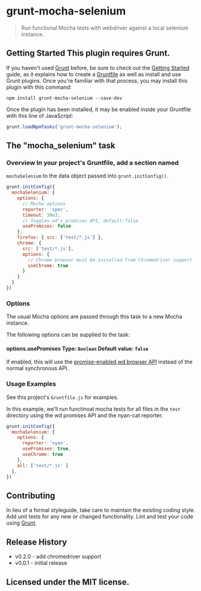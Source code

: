 # grunt-mocha-selenium

> Run functional Mocha tests with webdriver against a local selenium instance.

## Getting Started This plugin requires Grunt.

If you haven't used [Grunt](http://gruntjs.com/) before, be sure to
check out the [Getting Started](http://gruntjs.com/getting-started)
guide, as it explains how to create a
[Gruntfile](http://gruntjs.com/sample-gruntfile) as well as install and
use Grunt plugins. Once you're familiar with that process, you may
install this plugin with this command:

```shell
npm install grunt-mocha-selenium --save-dev
```

Once the plugin has been installed, it may be enabled inside your
Gruntfile with this line of JavaScript:

```js
grunt.loadNpmTasks('grunt-mocha-selenium');
```

## The "mocha_selenium" task

### Overview In your project's Gruntfile, add a section named
`mochaSelenium` to the data object passed into `grunt.initConfig()`.

```js
grunt.initConfig({
  mochaSelenium: {
    options: {
      // Mocha options
      reporter: 'spec',
      timeout: 30e3,
      // Toggles wd's promises API, default:false
      usePromises: false
    },
    firefox: { src: ['test/*.js'] },
    chrome: {
      src: ['test/*.js'],
      options: {
        // Chrome browser must be installed from Chromedriver support
        useChrome: true
      }
    }
  }
})
```

### Options

The usual Mocha options are passed through this task to a new Mocha
instance.

The following options can be supplied to the task:

#### options.usePromises Type: `Boolean` Default value: `false`

If enabled, this will use the [promise-enabled wd browser
API](https://github.com/admc/wd#promises-api) instead of the normal
synchronous API.

### Usage Examples

See this project's `Gruntfile.js` for examples.

In this example, we'll run functinoal mocha tests for all files in the
`test` directory using the wd promises API and the nyan-cat reporter.

```js
grunt.initConfig({
  mochaSelenium: {
    options: {
      reporter: 'nyan',
      usePromises: true,
      useChrome: true
    },
    all: ['test/*.js' ]
  },
})
```

## Contributing

In lieu of a formal styleguide, take care to maintain the existing
coding style. Add unit tests for any new or changed functionality. Lint
and test your code using [Grunt](http://gruntjs.com/).

## Release History

* v0.2.0 - add chromedriver support
* v0.0.1 - initial release

## Licensed under the MIT license.
